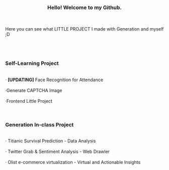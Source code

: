 ### <p align="center">Hello! Welcome to my Github.</p>
<br></br>
Here you can see what LITTLE PROJECT I made with Generation and myself ;D
<br></br>
<br></br>
### Self-Learning Project
<br>‧ <b>[UPDATING]</b> Face Recognition for Attendance</br>
<br>‧Generate CAPTCHA Image</br>
<br>‧Frontend Little Project</br>
<br></br>
### Generation In-class Project
<br>‧ Titianic Survival Prediction - Data Analysis</br>
<br>‧ Twitter Grab & Sentiment Analysis - Web Drawler</br>
<br>‧ Olist e-commerce virtualization - Virtual and Actionable Insights</br>
